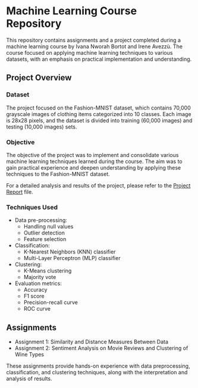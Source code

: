 # Machine Learning Course Repository

This repository contains assignments and a project completed during a machine learning course by Ivana Nworah Bortot and Irene Avezzù. The course focused on applying machine learning techniques to various datasets, with an emphasis on practical implementation and understanding.

## Project Overview

### Dataset
The project focused on the Fashion-MNIST dataset, which contains 70,000 grayscale images of clothing items categorized into 10 classes. Each image is 28x28 pixels, and the dataset is divided into training (60,000 images) and testing (10,000 images) sets.

### Objective
The objective of the project was to implement and consolidate various machine learning techniques learned during the course. The aim was to gain practical experience and deepen understanding by applying these techniques to the Fashion-MNIST dataset.

For a detailed analysis and results of the project, please refer to the [Project Report](project/Report_eng.pdf) file.

### Techniques Used
- Data pre-processing:
  - Handling null values
  - Outlier detection
  - Feature selection
- Classification:
  - K-Nearest Neighbors (KNN) classifier
  - Multi-Layer Perceptron (MLP) classifier
- Clustering:
  - K-Means clustering
  - Majority vote
- Evaluation metrics:
  - Accuracy
  - F1 score
  - Precision-recall curve
  - ROC curve

## Assignments
- Assignment 1: Similarity and Distance Measures Between Data
- Assignment 2: Sentiment Analysis on Movie Reviews and Clustering of Wine Types

These assignments provide hands-on experience with data preprocessing, classification, and clustering techniques, along with the interpretation and analysis of results.